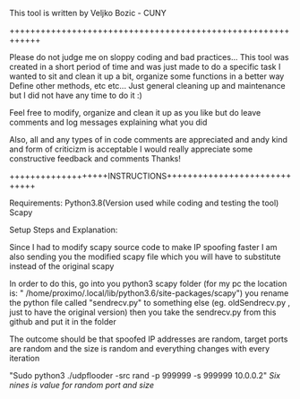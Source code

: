 This tool is written by Veljko Bozic - CUNY

++++++++++++++++++++++++++++++++++++++++++++++++++++++++++++

Please do not judge me on sloppy coding and bad practices...
This tool was created in a short period of time and was just made to do a specific task
I wanted to sit and clean it up a bit, organize some functions in a better way
Define other methods, etc etc... Just general cleaning up and maintenance but I did not have any time to do it :)

Feel free to modify, organize and clean it up as you like but do leave comments and log messages explaining what you did

Also, all and any types of in code comments are appreciated and andy kind and form of criticizm is acceptable
I would really appreciate some constructive feedback and comments
Thanks!

+++++++++++++++++++INSTRUCTIONS+++++++++++++++++++++++++++++

Requirements:
		Python3.8(Version used while coding and testing the tool)
		Scapy

Setup Steps and Explanation:

Since I had to modify scapy source code to make IP spoofing faster 
I am also sending you the modified scapy file which you will have to 
substitute instead of the original scapy

In order to do this, go into you python3 scapy folder
(for my pc the location is: " /home/proximo/.local/lib/python3.6/site-packages/scapy")
you rename the python file called "sendrecv.py" to something else (eg. oldSendrecv.py , just to have the original version) then you take the sendrecv.py from this github and put it in the folder

The outcome should be that spoofed IP addresses are random, target ports are random and the size is random and everything changes with every iteration

"Sudo python3 ./udpflooder -src rand -p 999999 -s 999999 10.0.0.2"
*Six nines is value for random port and size*

